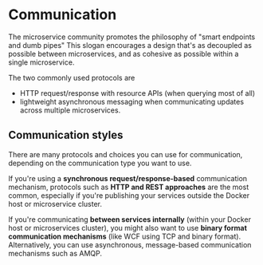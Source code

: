 # Communication

The microservice community promotes the philosophy of "smart endpoints and dumb pipes" This slogan encourages a design that's as decoupled as possible between microservices, and as cohesive as possible within a single microservice.

The two commonly used protocols are

- HTTP request/response with resource APIs (when querying most of all)
- lightweight asynchronous messaging when communicating updates across multiple microservices.

## Communication styles

There are many protocols and choices you can use for communication, depending on the communication type you want to use. 

If you're using a **synchronous request/response-based** communication mechanism, protocols such as **HTTP and REST approaches** are the most common, especially if you're publishing your services outside the Docker host or microservice cluster. 

If you're communicating **between services internally** (within your Docker host or microservices cluster), you might also want to use **binary format communication mechanisms** (like WCF using TCP and binary format). Alternatively, you can use asynchronous, message-based communication mechanisms such as AMQP.
